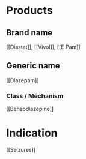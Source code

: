 # Products

## Brand name
[[Diastat]], [[Vivol]], [[E Pam]]

## Generic name
[[Diazepam]]

### Class / Mechanism
[[Benzodiazepine]]

# Indication
[[Seizures]]